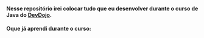 #### Nesse repositório irei colocar tudo que eu desenvolver durante o curso de Java do [DevDojo](https://www.youtube.com/playlist?list=PL62G310vn6nFIsOCC0H-C2infYgwm8SWW "Maratona Java").

#### Oque já aprendi durante o curso: 

